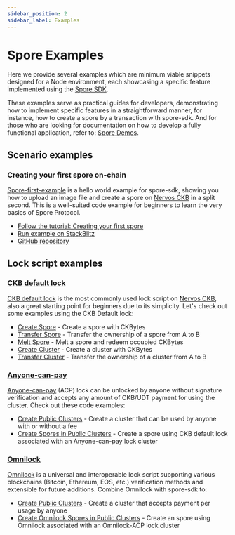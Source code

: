 ```yaml
---
sidebar_position: 2
sidebar_label: Examples
---
```


# Spore Examples

Here we provide several examples which are minimum viable snippets designed for a Node environment, each showcasing a specific feature implemented using the [Spore SDK](./spore-sdk).

These examples serve as practical guides for developers, demonstrating how to implement specific features in a straightforward manner, for instance, how to create a spore by a transaction with spore-sdk. And for those who are looking for documentation on how to develop a fully functional application, refer to: [Spore Demos](./demos).

## Scenario examples

### Creating your first spore on-chain

[Spore-first-example](https://github.com/sporeprotocol/spore-first-example) is a hello world example for spore-sdk, showing you how to upload an image file and create a spore on [Nervos CKB](https://www.nervos.org/) in a split second. This is a well-suited code example for beginners to learn the very basics of Spore Protocol.

- [Follow the tutorial: Creating your first spore](./examples)
- [Run example on StackBlitz](https://stackblitz.com/github/sporeprotocol/spore-first-example?file=src%2Findex.ts)
- [GitHub repository](https://github.com/sporeprotocol/spore-first-example)

## Lock script examples

### [CKB default lock](https://github.com/sporeprotocol/spore-sdk/tree/beta/examples/secp256k1)

[CKB default lock](https://github.com/nervosnetwork/ckb-system-scripts/blob/master/c/secp256k1_blake160_sighash_all.c) is the most commonly used lock script on [Nervos CKB](https://www.nervos.org/), also a great starting point for beginners due to its simplicity. Let's check out some examples using the CKB Default lock:

- [Create Spore](https://github.com/sporeprotocol/spore-sdk/examples/secp256k1/apis/createSpore.ts) - Create a spore with CKBytes
- [Transfer Spore](https://github.com/sporeprotocol/spore-sdk/examples/secp256k1/apis/transferSpore.ts) - Transfer the ownership of a spore from A to B
- [Melt Spore](https://github.com/sporeprotocol/spore-sdk/examples/secp256k1/apis/meltSpore.ts) - Melt a spore and redeem occupied CKBytes
- [Create Cluster](https://github.com/sporeprotocol/spore-sdk/examples/secp256k1/apis/createCluster.ts) - Create a cluster with CKBytes
- [Transfer Cluster](https://github.com/sporeprotocol/spore-sdk/examples/secp256k1/apis/transferCluster.ts) - Transfer the ownership of a cluster from A to B

### [Anyone-can-pay](https://github.com/sporeprotocol/spore-sdk/tree/beta/examples/acp)

[Anyone-can-pay](https://github.com/nervosnetwork/rfcs/blob/master/rfcs/0026-anyone-can-pay/0026-anyone-can-pay.md) (ACP) lock can be unlocked by anyone without signature verification and accepts any amount of CKB/UDT payment for using the cluster. Check out these code examples:

- [Create Public Clusters](https://github.com/sporeprotocol/spore-sdk/blob/beta/examples/acp/apis/createAcpCluster.ts) - Create a cluster that can be used by anyone with or without a fee
- [Create Spores in Public Clusters](https://github.com/sporeprotocol/spore-sdk/blob/beta/examples/acp/apis/createSporeInAcpCluster.ts) - Create a spore using CKB default lock associated with an Anyone-can-pay lock cluster

### [Omnilock](https://github.com/sporeprotocol/spore-sdk/tree/beta/examples/omnilock)

[Omnilock](https://github.com/nervosnetwork/rfcs/blob/master/rfcs/0042-omnilock/0042-omnilock.md) is a universal and interoperable lock script supporting various blockchains (Bitcoin, Ethereum, EOS, etc.) verification methods and extensible for future additions. Combine Omnilock with spore-sdk to:

- [Create Public Clusters](https://github.com/sporeprotocol/spore-sdk/blob/beta/examples/omnilock/acp/createAcpCluster.ts) - Create a cluster that accepts payment per usage by anyone
- [Create Omnilock Spores in Public Clusters](https://github.com/sporeprotocol/spore-sdk/blob/beta/examples/omnilock/acp/createSporeInAcpCluster.ts) - Create an spore using Omnilock associated with an Omnilock-ACP lock cluster
